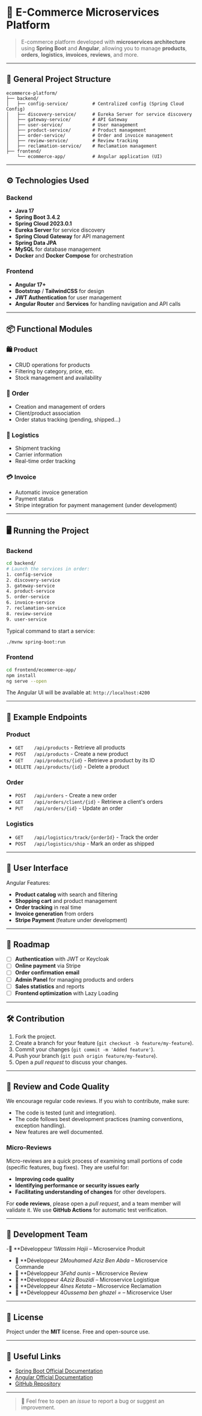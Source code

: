 # 🛒 E-Commerce Microservices Platform

> E-commerce platform developed with **microservices architecture** using **Spring Boot** and **Angular**, allowing you to manage **products**, **orders**, **logistics**, **invoices**, **reviews**, and more.

---

## 🧱 General Project Structure

```
ecommerce-platform/
├── backend/
│   ├── config-service/         # Centralized config (Spring Cloud Config)
│   ├── discovery-service/      # Eureka Server for service discovery
│   ├── gateway-service/        # API Gateway
│   ├── user-service/           # User management
│   ├── product-service/        # Product management
│   ├── order-service/          # Order and invoice management
│   ├── review-service/         # Review tracking
│   ├── reclamation-service/    # Reclamation management
├── frontend/
    └── ecommerce-app/          # Angular application (UI)
```

---

## ⚙️ Technologies Used

### Backend
- **Java 17**
- **Spring Boot 3.4.2**
- **Spring Cloud 2023.0.1**
- **Eureka Server** for service discovery
- **Spring Cloud Gateway** for API management
- **Spring Data JPA**
- **MySQL** for database management
- **Docker** and **Docker Compose** for orchestration

### Frontend
- **Angular 17+**
- **Bootstrap** / **TailwindCSS** for design
- **JWT Authentication** for user management
- **Angular Router** and **Services** for handling navigation and API calls

---

## 📦 Functional Modules

### 🛍️ Product
- CRUD operations for products
- Filtering by category, price, etc.
- Stock management and availability

### 🧾 Order
- Creation and management of orders
- Client/product association
- Order status tracking (pending, shipped…)

### 🚚 Logistics
- Shipment tracking
- Carrier information
- Real-time order tracking

### 💳 Invoice
- Automatic invoice generation
- Payment status
- Stripe integration for payment management (under development)

---

## 🖥️ Running the Project

### Backend

```bash
cd backend/
# Launch the services in order:
1. config-service
2. discovery-service
3. gateway-service
4. product-service
5. order-service
6. invoice-service
7. reclamation-service
8. review-service
9. user-service
```

Typical command to start a service:
```bash
./mvnw spring-boot:run
```

### Frontend

```bash
cd frontend/ecommerce-app/
npm install
ng serve --open
```

The Angular UI will be available at: `http://localhost:4200`

---

## 🔗 Example Endpoints

### Product
- `GET    /api/products` - Retrieve all products
- `POST   /api/products` - Create a new product
- `GET    /api/products/{id}` - Retrieve a product by its ID
- `DELETE /api/products/{id}` - Delete a product

### Order
- `POST   /api/orders` - Create a new order
- `GET    /api/orders/client/{id}` - Retrieve a client's orders
- `PUT    /api/orders/{id}` - Update an order

### Logistics
- `GET    /api/logistics/track/{orderId}` - Track the order
- `POST   /api/logistics/ship` - Mark an order as shipped

---

## 🎨 User Interface

Angular Features:
- **Product catalog** with search and filtering
- **Shopping cart** and product management
- **Order tracking** in real time
- **Invoice generation** from orders
- **Stripe Payment** (feature under development)

---

## 🎯 Roadmap

- [ ] **Authentication** with JWT or Keycloak
- [ ] **Online payment** via Stripe
- [ ] **Order confirmation email**
- [ ] **Admin Panel** for managing products and orders
- [ ] **Sales statistics** and reports
- [ ] **Frontend optimization** with Lazy Loading

---

## 🛠️ Contribution

1. Fork the project.
2. Create a branch for your feature (`git checkout -b feature/my-feature`).
3. Commit your changes (`git commit -m 'Added feature'`).
4. Push your branch (`git push origin feature/my-feature`).
5. Open a *pull request* to discuss your changes.

---

## 📝 Review and Code Quality

We encourage regular code reviews. If you wish to contribute, make sure:
- The code is tested (unit and integration).
- The code follows best development practices (naming conventions, exception handling).
- New features are well documented.

### **Micro-Reviews**
Micro-reviews are a quick process of examining small portions of code (specific features, bug fixes). They are useful for:
- **Improving code quality**
- **Identifying performance or security issues early**
- **Facilitating understanding of changes** for other developers.

For **code reviews**, please open a *pull request*, and a team member will validate it. We use **GitHub Actions** for automatic test verification.

---

## 👥 Development Team

 -👤 **Développeur 1*Wassim Hajii* – Microservice Produit
- 👤 **Développeur 2*Mouhamed Aziz Ben Abda* – Microservice Commande
- 👤 **Développeur 3*Fehd ounis* – Microservice Review
- 👤 **Développeur 4*Aziz Bouzidi* – Microservice Logistique
- 👤 **Développeur 4*Ines Ketata* – Microservice Reclamation
- 👤 **Développeur 4*Oussema ben ghazel =* – Microservice User


---

## 📝 License

Project under the **MIT** license. Free and open-source use.

---

## 🔗 Useful Links

- [Spring Boot Official Documentation](https://spring.io/projects/spring-boot)
- [Angular Official Documentation](https://angular.io/docs)
- [GitHub Repository](https://github.com/your-repository)

---

> 💬 Feel free to open an *issue* to report a bug or suggest an improvement.
